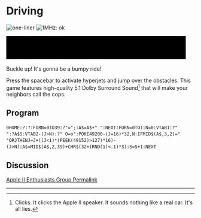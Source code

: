 # Driving

![one-liner](https://img.shields.io/badge/one--liner-orange) ![1MHz: ok](https://img.shields.io/badge/1MHz-ok-green)

![image](media/driving.gif "Driving GIF")

Buckle up! It's gonna be a bumpy ride!

Press the spacebar to activate hyperjets and jump over the obstacles. This game features high-quality 5.1 Dolby Surround Sound[^1] that will make your neighbors call the cops.

## Program

`0HOME:?:?:FORN=0TO39:?"=";:A$=A$+"﻿ ":NEXT:FORN=0TO1:N=0:VTAB1:?"﻿ ﻿ ﻿ ﻿ ":?A$S:VTAB2-(J>N):?"﻿ O=o":POKE49200-(J=16)*32,N:IFMID$(A$,3,2)="﻿ ﻿ "ORJTHENJ=J+((J<1)*(PEEK(49152)>127)*16)-(J>N):A$=MID$(A$,2,39)+CHR$(32+(RND(1)<.1)*3):S=S+1:NEXT`

## Discussion

[Apple II Enthusiasts Group Permalink](https://www.facebook.com/groups/5251478676/permalink/10156679023638677/)

---

[^1]: Clicks. It clicks the Apple II speaker. It sounds nothing like a real car. It's all lies.
